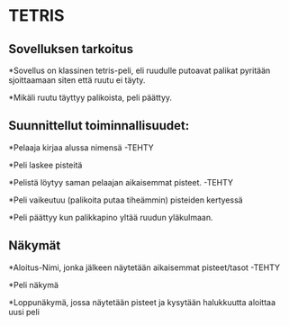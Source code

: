 # TETRIS

## Sovelluksen tarkoitus

*Sovellus on klassinen tetris-peli, eli ruudulle putoavat palikat pyritään sjoittaamaan siten että ruutu ei täyty. 

*Mikäli ruutu täyttyy palikoista, peli päättyy.

## Suunnittellut toiminnallisuudet:

*Pelaaja kirjaa alussa nimensä -TEHTY

*Peli laskee pisteitä

*Pelistä löytyy saman pelaajan aikaisemmat pisteet. -TEHTY

*Peli vaikeutuu (palikoita putaa tiheämmin) pisteiden kertyessä

*Peli päättyy kun palikkapino yltää ruudun yläkulmaan.

## Näkymät

*Aloitus-Nimi, jonka jälkeen näytetään aikaisemmat pisteet/tasot -TEHTY

*Peli näkymä

*Loppunäkymä, jossa näytetään pisteet ja kysytään halukkuutta aloittaa uusi peli
